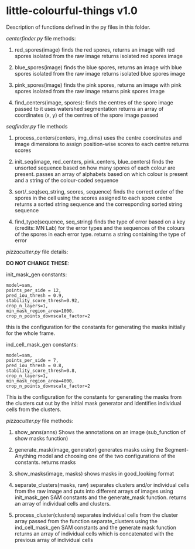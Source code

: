 # little-colourful-things v1.0

Description of functions defined in the py files in this folder. 

_centerfinder.py_ file methods:

1. red_spores(image)
   finds the red spores, returns an image with red spores isolated from the raw image
   returns isolated red spores image

2. blue_spores(image)
   finds the blue spores, returns an image with blue spores isolated from the raw image
   returns isolated blue spores image

3. pink_spores(image)
   finds the pink spores, returns an image with pink spores isolated from the raw image
   returns pink spores image

4. find_centers(image, spores):
   finds the centres of the spore image passed to it
   uses watershed segmentation
   returns an array of coordinates (x, y) of the centres of the spore image passed

_seqfinder.py_ file methods 

1. process_centers(centers, img_dims)
   uses the centre coordinates and image dimensions to assign position-wise scores to each centre
   returns scores

2. init_seq(image, red_centers, pink_centers, blue_centers)
   finds the unsorted sequence based on how many spores of each colour are present. 
   passes an array of alphabets based on which colour is present and a string of the colour-coded sequence

3. sort/_seq(seq_string, scores, sequence)
   finds the correct order of the spores in the cell using the scores assigned to each spore centre
   returns a sorted string sequence and the corresponding sorted string sequence

4. find_type(sequence, seq_string)
   finds the type of error based on a key (credits: MN Lab) for the error types and the sequences of the colours of the spores in each error type. 
   returns a string containing the type of error

_pizzacutter.py_ file details:

**DO NOT CHANGE THESE**:

init_mask_gen constants:

    model=sam,
    points_per_side = 12,
    pred_iou_thresh = 0.9,
    stability_score_thresh=0.92,
    crop_n_layers=1,
    min_mask_region_area=1000,
    crop_n_points_downscale_factor=2

this is the configuration for the constants for generating the masks initially for the whole frame. 

ind_cell_mask_gen constants:

    model=sam,
    points_per_side = 7,
    pred_iou_thresh = 0.8,
    stability_score_thresh=0.8,
    crop_n_layers=1,
    min_mask_region_area=4000,
    crop_n_points_downscale_factor=2
   
This is the configuration for the constants for generating the masks from the clusters cut out by the initial mask generator and identifies individual cells from the clusters. 

_pizzacutter.py_ file methods:

1. show_anns(anns)
   Shows the annotations on an image (sub_function of show masks function)

2. generate_mask(image, generator)
   generates masks using the Segment-Anything model and choosing one of the two configurations of the constants. 
   returns masks

3. show_masks(image, masks)
   shows masks in good_looking format

4. separate_clusters(masks, raw)
   separates clusters and/or individual cells from the raw image and puts into different arrays of images using init_mask_gen SAM constants and the generate_mask function.
   returns an array of individual cells and clusters. 

5. process_cluster(clusters)
   separates individual cells from the cluster array passed from the function separate_clusters using the ind_cell_mask_gen SAM constants and the generate mask function
   returns an array of individual cells which is concatenated with the previous array of individual cells

